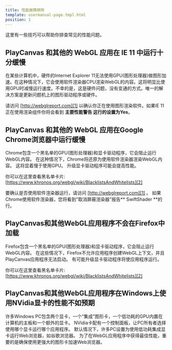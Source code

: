 ```yaml
---
title: 性能故障排除
template: usermanual-page.tmpl.html
position: 1
---
```


这里有一些技巧可以帮助你排查常见的性能问题。

## PlayCanvas 和其他的 WebGL 应用在 IE 11 中运行十分缓慢

在某些计算机中，硬件的Internet Explorer 11无法使用GPU(图形处理器)做图形加速。在这种情况下，它会使用软件渲染器CPU渲染WebGL的内容。这将明显比使用GPU时减慢运行速度。不幸的是，这是硬件问题，没有变通的方式。唯一的解决方案是更新问题机上的图形驱动程序或硬件。

请访问 [http://webglreport.com][1] 以确认你正在使用图形渲染软件。如果IE 11正在使用渲染组件你将会看到 **主要性能警告 **这行的设置为**Yes**。

## PlayCanvas 和其他的 WebGL 应用在Google Chrome浏览器中运行缓慢

Chrome包含一个黑名单的GPU(图形处理器)和显卡驱动程序，它会阻止运行WebGL内容。 在这种情况下，Chrome将还原为使用软件渲染器渲染WebGL内容。 这将显着慢于使用GPU。 升级显卡驱动程序可能会提高性能。

你可以在这里查看黑名单卡片: [https://www.khronos.org/webgl/wiki/BlacklistsAndWhitelists][2]

要确认是否使用软件渲染器运行，请访问 [http://webglreport.com][1] 。 如果Chrome使用软件渲染器，您将看到“取消屏蔽渲染器”报告** SwiftShader **的行。

## PlayCanvas和其他WebGL应用程序不会在Firefox中加载

Firefox包含一个黑名单的GPU(图形处理器)和显卡驱动程序，它会阻止运行WebGL内容。 在这些情况下，Firefox不允许应用程序创建WebGL上下文，并且PlayCanvas应用程序无法启动。 有可能升级显卡驱动程序将使应用程序运行。

你可以在这里查看黑名单卡片: [https://www.khronos.org/webgl/wiki/BlacklistsAndWhitelists][2]

## PlayCanvas和其他WebGL应用程序在Windows上使用NVidia显卡的性能不如预期

许多Windows PC包含两个显卡，一个“集成”图形卡，一个低功耗的GPU内置在计算机的主板和一个额外的显卡。 NVidia卡配有一个控制面板，让PC所有者选择使用哪个显卡运行哪个应用程序。 默认情况下，许多PC设置为使用低功耗集成显卡运行Web浏览器，如谷歌浏览器。 为了在WebGL应用程序中获得最佳性能，重要的是确保使用更强大的图形卡加速Web浏览器。

[1]: http://webglreport.com
[2]: https://www.khronos.org/webgl/wiki/BlacklistsAndWhitelists

